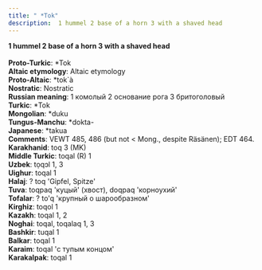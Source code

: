 ```yaml
---
title: " *Tok"
description:  1 hummel 2 base of a horn 3 with a shaved head
---
```

<p data-pagefind-weight="0.5">
<strong> 1 hummel 2 base of a horn 3 with a shaved head</strong><br><br>
<strong>Proto-Turkic</strong>:  *Tok<br>
<strong>Altaic etymology</strong>:  Altaic etymology<br>
<strong> Proto-Altaic</strong>:  *tok`à<br>
<strong>Nostratic</strong>:  Nostratic<br>
<strong>Russian meaning</strong>:  1 комолый 2 основание рога 3 бритоголовый<br>
<strong>Turkic</strong>:  *Tok<br>
<strong>Mongolian</strong>:  *duku<br>
<strong>Tungus-Manchu</strong>:  *dokta-<br>
<strong>Japanese</strong>:  *takua<br>
<strong>Comments</strong>:  VEWT 485, 486 (but not < Mong., despite Räsänen); EDT 464.<br>
<strong>Karakhanid</strong>:  toq 3 (MK)<br>
<strong>Middle Turkic</strong>:  toqal (R) 1<br>
<strong>Uzbek</strong>:  tọqɔl 1, 3<br>
<strong>Uighur</strong>:  toqal 1<br>
<strong>Halaj</strong>:  ? toq 'Gipfel, Spitze'<br>
<strong>Tuva</strong>:  toqpaq 'куцый' (хвост), doqpaq 'корноухий'<br>
<strong>Tofalar</strong>:  ? to'q 'крупный о шарообразном'<br>
<strong>Kirghiz</strong>:  toqol 1<br>
<strong>Kazakh</strong>:  toqal 1, 2<br>
<strong>Noghai</strong>:  toqal, toqalaq 1, 3<br>
<strong>Bashkir</strong>:  tuqal 1<br>
<strong>Balkar</strong>:  toqal 1<br>
<strong>Karaim</strong>:  toqal 'с тупым концом'<br>
<strong>Karakalpak</strong>:  toqal 1<br>

</p>
